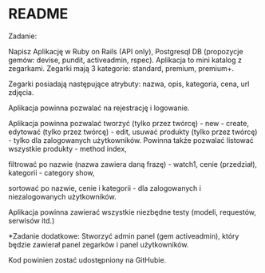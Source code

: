 # README


Zadanie:

Napisz Aplikację w Ruby on Rails (API only), Postgresql DB (propozycje gemów: devise, pundit, activeadmin, rspec).
Aplikacja to mini katalog z zegarkami. Zegarki mają 3 kategorie: standard, premium, premium+.

Zegarki posiadają następujące atrybuty: nazwa, opis, kategoria, cena, url zdjęcia.

Aplikacja powinna pozwalać na rejestrację i logowanie. 

Aplikacja powinna pozwalać
    tworzyć (tylko przez twórcę) - new - create, 
    edytować (tylko przez twórcę) - edit, 
    usuwać produkty (tylko przez twórcę) - tylko dla zalogowanych użytkowników. 
    Powinna także pozwalać listować wszystkie produkty - method index, 
    
filtrować po 
    nazwie (nazwa zawiera daną frazę) - watch1, 
    cenie (przedział), 
    kategorii - category show, 
    
sortować po nazwie, cenie i kategorii - dla zalogowanych i niezalogowanych użytkowników. 

Aplikacja powinna zawierać wszystkie niezbędne testy (modeli, requestów, serwisów itd.)

*Zadanie dodatkowe: Stworzyć admin panel (gem activeadmin), który będzie zawierał panel zegarków i panel użytkowników.

Kod powinien zostać udostępniony na GitHubie.

